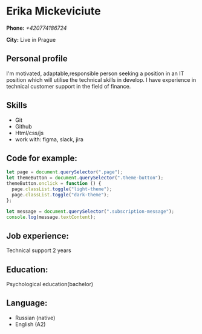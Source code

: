 # Erika Mickeviciute

**Phone:** _+420774186724_

**City:** Live in Prague

## Personal profile

I'm motivated, adaptable,responsible person seeking a position in an IT position which will utilise the technical skills in develop. I have experience in technical customer support in the field of finance.

## Skills

- Git
- Github
- Html/css/js
- work with: figma, slack, jira

## Code for example:

```javascript
let page = document.querySelector(".page");
let themeButton = document.querySelector(".theme-button");
themeButton.onclick = function () {
  page.classList.toggle("light-theme");
  page.classList.toggle("dark-theme");
};

let message = document.querySelector(".subscription-message");
console.log(message.textContent);
```

## Job experience:

Technical support 2 years

## Education:

Psychological education(bachelor)

## Language:

- Russian (native)
- English (A2)

```

```
